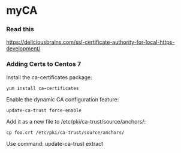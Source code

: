 # myCA
### Read this
https://deliciousbrains.com/ssl-certificate-authority-for-local-https-development/

### Adding Certs to Centos 7
Install the ca-certificates package: 
``` 
yum install ca-certificates
```
Enable the dynamic CA configuration feature: 
```
update-ca-trust force-enable
```
Add it as a new file to /etc/pki/ca-trust/source/anchors/:
``` 
cp foo.crt /etc/pki/ca-trust/source/anchors/
```
Use command: update-ca-trust extract
